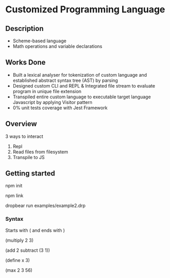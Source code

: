 # Customized Programming Language

## Description
* Scheme-based language
* Math operations and variable declarations

## Works Done
* Built a lexical analyser for tokenization of custom language and established abstract syntax tree (AST) by parsing
* Designed custom CLI and REPL & Integrated file stream to evaluate program in unique file extension
* Transpiled entire custom language to executable target language Javascript by applying Visitor pattern
* 0% unit tests coverage with Jest Framework

## Overview
3 ways to interact
1. Repl 
2. Read files from filesystem
3. Transpile to JS

## Getting started
npm init

npm link

dropbear run examples/example2.drp

### Syntax
Starts with ( and ends with  )

(multiply 2 3)

(add 2 subtract (3 1))

(define x 3)

(max 2 3 56)
